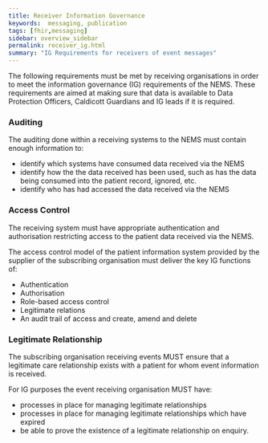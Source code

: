 ```yaml
---
title: Receiver Information Governance
keywords:  messaging, publication
tags: [fhir,messaging]
sidebar: overview_sidebar
permalink: receiver_ig.html
summary: "IG Requirements for receivers of event messages"
---
```


The following requirements must be met by receiving organisations in order to meet the information governance (IG) requirements of the NEMS. These requirements are aimed at making sure that data is available to Data Protection Officers, Caldicott Guardians and IG leads if it is required.

### Auditing

The auditing done within a receiving systems to the NEMS must contain enough information to:

- identify which systems have consumed data received via the NEMS
- identify how the the data received has been used, such as has the data being consumed into the patient record, ignored, etc.
- identify who has had accessed the data received via the NEMS


### Access Control

The receiving system must have appropriate authentication and authorisation restricting access to the patient data received via the NEMS.

The access control model of the patient information system provided by the supplier of the subscribing organisation must deliver the key IG functions of: 
- Authentication
- Authorisation
- Role-based access control
- Legitimate relations
- An audit trail of access and create, amend and delete


### Legitimate Relationship

The subscribing organisation receiving events MUST ensure that a legitimate care relationship exists with a patient for whom event information is received.

For IG purposes the event receiving organisation MUST have:
- processes in place for managing legitimate relationships
- processes in place for managing legitimate relationships which have expired
- be able to prove the existence of a legitimate relationship on enquiry.